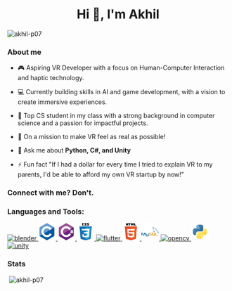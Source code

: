 <h1 align="center">Hi 👋, I'm Akhil</h1>
<p align="left"> <img src="https://komarev.com/ghpvc/?username=akhil-p07&label=Profile%20views&color=0e75b6&style=flat" alt="akhil-p07" /> </p>
<h3 align="left">About me</h3>

- 🎮 Aspiring VR Developer with a focus on Human-Computer Interaction and haptic technology.

- 💻 Currently building skills in AI and game development, with a vision to create immersive experiences.

- 🚀 Top CS student in my class with a strong background in computer science and a passion for impactful projects.

- 🎯 On a mission to make VR feel as real as possible!

- 💬 Ask me about **Python, C#, and Unity**

- ⚡ Fun fact "If I had a dollar for every time I tried to explain VR to my parents, I'd be able to afford my own VR startup by now!"

<h3 align="left">Connect with me? Don't.</h3>
<p align="left">
</p>

<h3 align="left">Languages and Tools:</h3>
<p align="left"> <a href="https://www.blender.org/" target="_blank" rel="noreferrer"> <img src="https://download.blender.org/branding/community/blender_community_badge_white.svg" alt="blender" width="40" height="40"/> </a> <a href="https://www.cprogramming.com/" target="_blank" rel="noreferrer"> <img src="https://raw.githubusercontent.com/devicons/devicon/master/icons/c/c-original.svg" alt="c" width="40" height="40"/> </a> <a href="https://www.w3schools.com/cs/" target="_blank" rel="noreferrer"> <img src="https://raw.githubusercontent.com/devicons/devicon/master/icons/csharp/csharp-original.svg" alt="csharp" width="40" height="40"/> </a> <a href="https://www.w3schools.com/css/" target="_blank" rel="noreferrer"> <img src="https://raw.githubusercontent.com/devicons/devicon/master/icons/css3/css3-original-wordmark.svg" alt="css3" width="40" height="40"/> </a> <a href="https://flutter.dev" target="_blank" rel="noreferrer"> <img src="https://www.vectorlogo.zone/logos/flutterio/flutterio-icon.svg" alt="flutter" width="40" height="40"/> </a> <a href="https://www.w3.org/html/" target="_blank" rel="noreferrer"> <img src="https://raw.githubusercontent.com/devicons/devicon/master/icons/html5/html5-original-wordmark.svg" alt="html5" width="40" height="40"/> </a> <a href="https://www.mysql.com/" target="_blank" rel="noreferrer"> <img src="https://raw.githubusercontent.com/devicons/devicon/master/icons/mysql/mysql-original-wordmark.svg" alt="mysql" width="40" height="40"/> </a> <a href="https://opencv.org/" target="_blank" rel="noreferrer"> <img src="https://www.vectorlogo.zone/logos/opencv/opencv-icon.svg" alt="opencv" width="40" height="40"/> </a> <a href="https://www.python.org" target="_blank" rel="noreferrer"> <img src="https://raw.githubusercontent.com/devicons/devicon/master/icons/python/python-original.svg" alt="python" width="40" height="40"/> </a> <a href="https://unity.com/" target="_blank" rel="noreferrer"> <img src="https://www.vectorlogo.zone/logos/unity3d/unity3d-icon.svg" alt="unity" width="40" height="40"/> </a> </p>
<h3 align="left">Stats</h3>
<p>&nbsp;<img align="center" src="https://github-readme-stats.vercel.app/api?username=akhil-p07&show_icons=true&locale=en" alt="akhil-p07" /></p>
